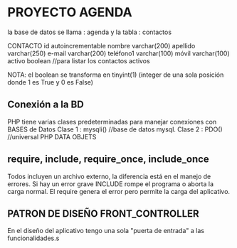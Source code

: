 # PROYECTO AGENDA

la base de datos se llama : agenda
y la tabla : contactos

CONTACTO
id autoincrementable
nombre varchar(200)
apellido varchar(250)
e-mail varchar(200)
teléfono1 varchar(100)
móvil varchar(100)
activo boolean   //para listar los contactos activos

NOTA: el boolean se transforma en tinyint(1) (integer de una sola posición donde 1 es True y 0 es False)

## Conexión a la BD

PHP tiene varias clases predeterminadas para manejar conexiones con BASES de Datos
Clase 1 : mysqli()  //base de datos mysql.
Clase 2 : PDO()  //universal PHP DATA OBJETS

## require, include, require_once, include_once

Todos incluyen un archivo externo, la diferencia está en el manejo de errores.
Si hay un error grave INCLUDE rompe el programa o aborta la carga normal. El require genera el error pero permite la carga del aplicativo.

## PATRON DE DISEÑO FRONT_CONTROLLER
En el diseño del aplicativo tengo una sola "puerta de entrada" a las funcionalidades.s